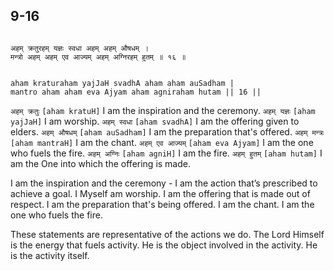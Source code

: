 ## 9-16


```shloka-sa

अहम् क्रतुरहम् यज्ञः स्वधा अहम् अहम् औषधम् ।
मन्त्रो अहम् अहम् एव आज्यम् अहम् अग्निरहम् हुतम् ॥ १६ ॥

```
```shloka-sa-hk

aham kraturaham yajJaH svadhA aham aham auSadham |
mantro aham aham eva Ajyam aham agniraham hutam || 16 ||

```
`अहम् क्रतुः` `[aham kratuH]` I am the inspiration and the ceremony. `अहम् यज्ञः` `[aham yajJaH]` I am worship. `अहम् स्वधा` `[aham svadhA]` I am the offering given to elders. `अहम् औषधम्` `[aham auSadham]` I am the preparation that's offered. `अहम् मन्त्रः` `[aham mantraH]` I am the chant. `अहम् एव आज्यम्` `[aham eva Ajyam]` I am the one who fuels the fire. `अहम् अग्निः` `[aham agniH]` I am the fire. `अहम् हुतम्` `[aham hutam]` I am the One into which the offering is made.

I am the inspiration and the ceremony - I am the action that’s prescribed to achieve a goal. I Myself am worship. I am the offering that is made out of respect. I am the preparation that's being offered. I am the chant. I am the one who fuels the fire. 

These statements are representative of the actions we do. The Lord Himself is the energy that fuels activity. He is the object involved in the activity. He is the activity itself.


